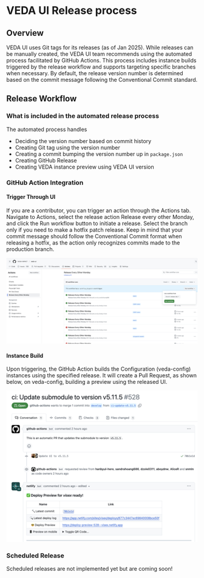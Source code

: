 # VEDA UI Release process

## Overview

VEDA UI uses Git tags for its releases (as of Jan 2025). While releases can be manually created, the VEDA UI team recommends using the automated process facilitated by GitHub Actions. This process includes instance builds triggered by the release workflow and supports targeting specific branches when necessary. By default, the release version number is determined based on the commit message following the Conventional Commit standard.

## Release Workflow

### What is included in the automated release process

The automated process handles

- Deciding the version number based on commit history
- Creating Git tag using the version number
- Creating a commit bumping the version number up in `package.json`
- Creating GitHub Release
- Creating VEDA instance preview using VEDA UI version

### GitHub Action Integration

#### Trigger Through UI

If you are a contributor, you can trigger an action through the Actions tab. Navigate to Actions, select the release action Release every other Monday, and click the Run workflow button to initiate a release. Select the branch only if you need to make a hotfix patch release. Keep in mind that your commit message should follow the Conventional Commit format when releasing a hotfix, as the action only recognizes commits made to the production branch.

![Screenshot of Github Action](../media/workflow-screenshot.png)

#### Instance Build

Upon triggering, the GitHub Action builds the Configuration (veda-config) instances using the specified release. It will create a Pull Request, as shown below, on veda-config, building a preview using the released UI.

![Screenshot of generated PR ](../media/preview-pr.png)

### Scheduled Release

Scheduled releases are not implemented yet but are coming soon!
